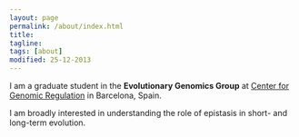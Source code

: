 ```yaml
---
layout: page
permalink: /about/index.html
title: 
tagline: 
tags: [about]
modified: 25-12-2013
---
```


I am a graduate student in the **Evolutionary Genomics Group** at [Center for Genomic Regulation](www.crg.eu) in Barcelona, Spain.

I am broadly interested in understanding the role of epistasis in short- and long-term evolution.


